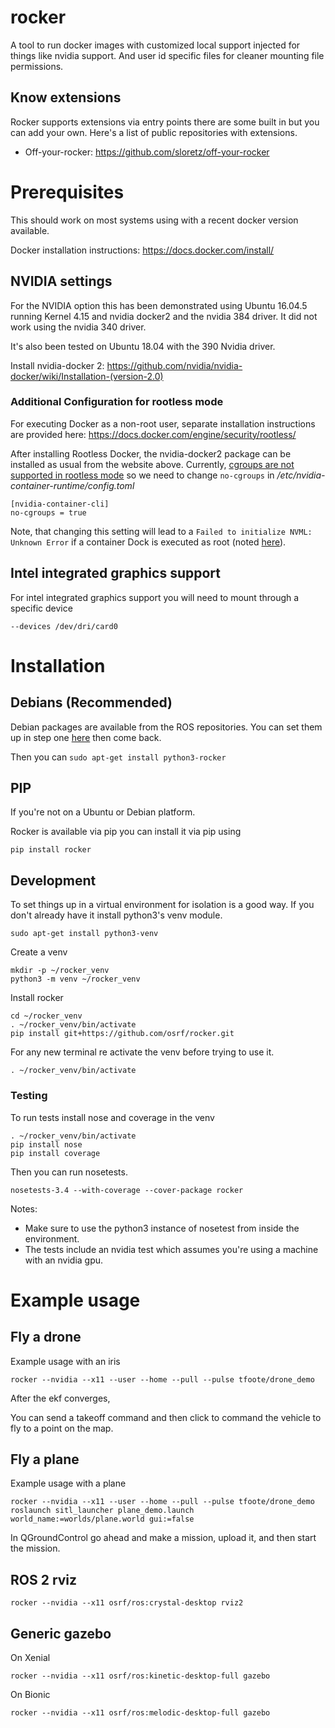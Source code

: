 # rocker

A tool to run docker images with customized local support injected for things like nvidia support. And user id specific files for cleaner mounting file permissions.

## Know extensions

Rocker supports extensions via entry points there are some built in but you can add your own. Here's a list of public repositories with extensions.

- Off-your-rocker: https://github.com/sloretz/off-your-rocker

# Prerequisites

This should work on most systems using with a recent docker version available.

Docker installation instructions: https://docs.docker.com/install/

## NVIDIA settings

For the NVIDIA option this has been demonstrated using Ubuntu 16.04.5 running Kernel 4.15 and nvidia docker2 and the nvidia 384 driver.
It did not work using the nvidia 340 driver.

It's also been tested on Ubuntu 18.04 with the 390 Nvidia driver.

Install nvidia-docker 2: https://github.com/nvidia/nvidia-docker/wiki/Installation-(version-2.0)

### Additional Configuration for rootless mode
For executing Docker as a non-root user, separate installation instructions are provided here: https://docs.docker.com/engine/security/rootless/

After installing Rootless Docker, the nvidia-docker2 package can be installed as usual from the website above.
Currently, [cgroups are not supported in rootless mode](https://github.com/moby/moby/issues/38729) so we need to change `no-cgroups` in */etc/nvidia-container-runtime/config.toml*

```shell
[nvidia-container-cli]
no-cgroups = true
```

Note, that changing this setting will lead to a `Failed to initialize NVML: Unknown Error` if a container Dock is executed as root (noted [here](https://github.com/NVIDIA/nvidia-container-runtime/issues/85)).


## Intel integrated graphics support

For intel integrated graphics support you will need to mount through a specific device

```
--devices /dev/dri/card0
```


# Installation

## Debians (Recommended)
Debian packages are available from the ROS repositories. You can set them up in step one [here](http://wiki.ros.org/kinetic/Installation/Ubuntu) then come back.

Then you can `sudo apt-get install python3-rocker`

## PIP

If you're not on a Ubuntu or Debian platform.

Rocker is available via pip you can install it via pip using

`pip install rocker`



## Development
To set things up in a virtual environment for isolation is a good way. If you don't already have it install python3's venv module.

    sudo apt-get install python3-venv

Create a venv

    mkdir -p ~/rocker_venv
    python3 -m venv ~/rocker_venv

Install rocker

    cd ~/rocker_venv
    . ~/rocker_venv/bin/activate
    pip install git+https://github.com/osrf/rocker.git

For any new terminal re activate the venv before trying to use it.

    . ~/rocker_venv/bin/activate

### Testing

To run tests install nose and coverage in the venv

    . ~/rocker_venv/bin/activate
    pip install nose
    pip install coverage

Then you can run nosetests.

    nosetests-3.4 --with-coverage --cover-package rocker

Notes:

- Make sure to use the python3 instance of nosetest from inside the environment.
- The tests include an nvidia test which assumes you're using a machine with an nvidia gpu.


# Example usage


## Fly a drone

Example usage with an iris

    rocker --nvidia --x11 --user --home --pull --pulse tfoote/drone_demo

After the ekf converges, 

You can send a takeoff command and then click to command the vehicle to fly to a point on the map.


## Fly a plane

Example usage with a plane 

    rocker --nvidia --x11 --user --home --pull --pulse tfoote/drone_demo roslaunch sitl_launcher plane_demo.launch world_name:=worlds/plane.world gui:=false

In QGroundControl go ahead and make a mission, upload it, and then start the mission.

## ROS 2 rviz

    rocker --nvidia --x11 osrf/ros:crystal-desktop rviz2


## Generic gazebo

On Xenial

    rocker --nvidia --x11 osrf/ros:kinetic-desktop-full gazebo

On Bionic

    rocker --nvidia --x11 osrf/ros:melodic-desktop-full gazebo
